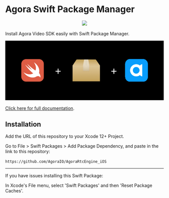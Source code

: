 # Agora Swift Package Manager

<p align="center">
  <img src="https://github.com/AgoraIO/AgoraRtcEngine_iOS/actions/workflows/swiftpm-resolve.yml/badge.svg"/>
</p>
Install Agora Video SDK easily with Swift Package Manager.

![](media/swiftpm-agora.png)

[Click here for full documentation](https://docs.agora.io/en/Video/landing-page?platform=iOS).

## Installation

Add the URL of this repository to your Xcode 12+ Project.

Go to File > Swift Packages > Add Package Dependency, and paste in the link to this repository:

`https://github.com/AgoraIO/AgoraRtcEngine_iOS`

---

If you have issues installing this Swift Package:

In Xcode's File menu, select 'Swift Packages' and then 'Reset Package Caches'.
